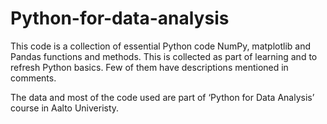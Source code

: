 # Python-for-data-analysis

This code is a collection of essential Python code NumPy, matplotlib and Pandas functions and methods. This is collected as part of learning and to refresh Python basics. Few of them have descriptions mentioned in comments. 

The data and most of the code used are part of ‘Python for Data Analysis’ course in Aalto Univeristy. 
